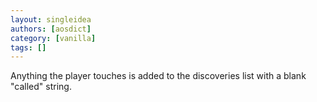 ```yaml
---
layout: singleidea
authors: [aosdict]
category: [vanilla]
tags: []
---
```

Anything the player touches is added to the discoveries list with a blank "called" string.
